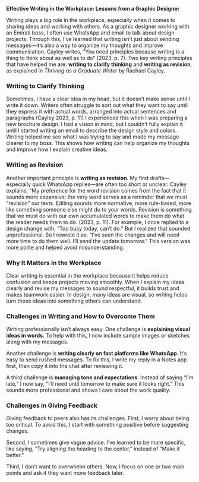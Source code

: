 **Effective Writing in the Workplace: Lessons from a Graphic Designer**

Writing plays a big role in the workplace, especially when it comes to sharing ideas and working with others. As a graphic designer working with an Emirati boss, I often use WhatsApp and email to talk about design projects. Through this, I’ve learned that writing isn’t just about sending messages—it’s also a way to organize my thoughts and improve communication.  Cayley writes, “You need principles because writing is a thing to think about as well as to do” (2023, p. 7). Two key writing principles that have helped me are: **writing to clarify thinking** and **writing as revision**, as explained in _Thriving as a Graduate Writer_ by Rachael Cayley.

### Writing to Clarify Thinking

Sometimes, I have a clear idea in my head, but it doesn’t make sense until I write it down. Writers often struggle to sort out what they want to say until they express it with actual words, arranged into actual sentences and paragraphs (Cayley 2023, p. 11) I experienced this when I was preparing a new brochure design. I had a vision in mind, but I couldn’t fully explain it until I started writing an email to describe the design style and colors. Writing helped me see what I was trying to say and made my message clearer to my boss. This shows how writing can help organize my thoughts and improve how I explain creative ideas.

### Writing as Revision

Another important principle is **writing as revision**. My first drafts—especially quick WhatsApp replies—are often too short or unclear. Cayley explains,  "My preference for the word revision comes from the fact that it sounds more expansive; the very word serves as a reminder that we must “revision” our texts. Editing sounds more normative, more rule-based, more like something someone else might do to your words. Revision is something that we must do with our own accumulated words to make them do what the reader needs them to do. (2023, p. 11). For example, I once replied to a design change with, “Too busy today, can’t do.” But I realized that sounded unprofessional. So I rewrote it as: “I’ve seen the changes and will need more time to do them well. I’ll send the update tomorrow.” This version was more polite and helped avoid misunderstanding.

### Why It Matters in the Workplace

Clear writing is essential in the workplace because it helps reduce confusion and keeps projects moving smoothly. When I explain my ideas clearly and revise my messages to sound respectful, it builds trust and makes teamwork easier. In design, many ideas are visual, so writing helps turn those ideas into something others can understand.

### Challenges in Writing and How to Overcome Them

Writing professionally isn’t always easy. One challenge is **explaining visual ideas in words**. To help with this, I now include sample images or sketches along with my messages.

Another challenge is **writing clearly on fast platforms like WhatsApp**. It’s easy to send rushed messages. To fix this, I write my reply in a Notes app first, then copy it into the chat after reviewing it.

A third challenge is **managing tone and expectations**. Instead of saying “I’m late,” I now say, “I’ll need until tomorrow to make sure it looks right.” This sounds more professional and shows I care about the work quality.

### Challenges in Giving Feedback

Giving feedback to peers also has its challenges. First, I worry about being too critical. To avoid this, I start with something positive before suggesting changes.

Second, I sometimes give vague advice. I’ve learned to be more specific, like saying, “Try aligning the heading to the center,” instead of “Make it better.”

Third, I don’t want to overwhelm others. Now, I focus on one or two main points and ask if they want more feedback later.
